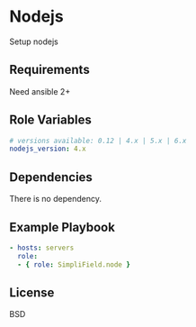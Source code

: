 Nodejs
=========

Setup nodejs

Requirements
------------

Need ansible 2+

Role Variables
--------------

```yaml
# versions available: 0.12 | 4.x | 5.x | 6.x
nodejs_version: 4.x
```

Dependencies
------------

There is no dependency.

Example Playbook
----------------

```yaml
- hosts: servers
  role:
  - { role: SimpliField.node }
```

License
-------

BSD
